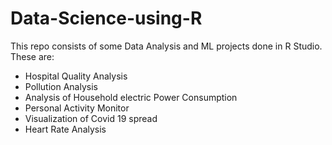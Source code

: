 # Data-Science-using-R
This repo consists of some Data Analysis and ML projects done in R Studio.
These are:
- Hospital Quality Analysis
- Pollution Analysis
- Analysis of Household electric Power Consumption
- Personal Activity Monitor
- Visualization of Covid 19 spread
- Heart Rate Analysis
